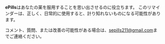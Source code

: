 **ePills**はあなたの薬を服用することを思い出させるのに役立ちます。 このリマインダーは、正しく、日常的に使用すると、計り知れないものになる可能性があります。


コメント、質問、または改善の可能性がある場合は、<sepills211@gmail.com>までご連絡ください。
